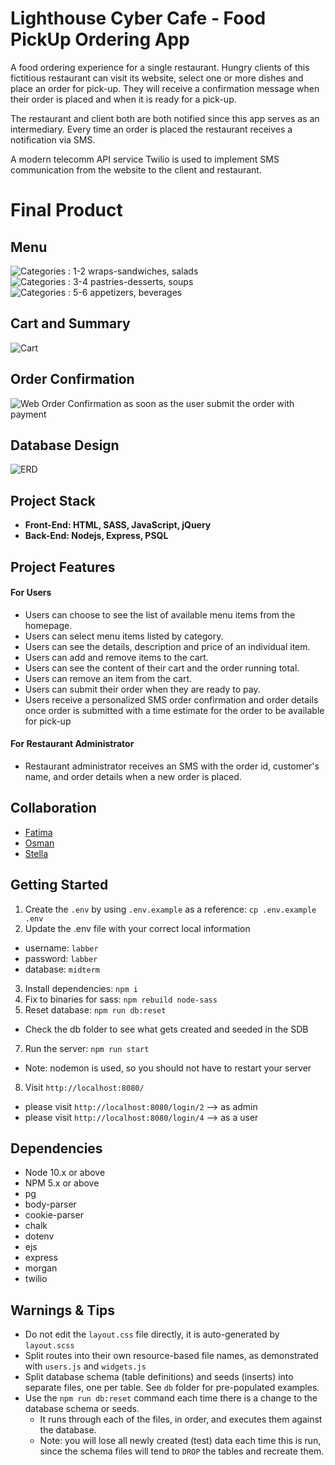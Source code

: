 # Lighthouse Cyber Cafe - Food PickUp Ordering App

A food ordering experience for a single restaurant. Hungry clients of this fictitious restaurant can visit its website, select one or more dishes and place an order for pick-up. They will receive a confirmation message when their order is placed and when it is ready for a pick-up.

The restaurant and client both are both notified since this app serves as an intermediary.
Every time an order is placed the restaurant receives a notification via SMS.

A modern telecomm API service Twilio is used to implement SMS communication from the website to the client and restaurant.

# Final Product

## Menu
![Categories : 1-2 wraps-sandwiches, salads]()
![Categories : 3-4 pastries-desserts, soups]()
![Categories : 5-6 appetizers, beverages]()

## Cart and Summary
![Cart]()


## Order Confirmation 
![Web Order Confirmation as soon as the user submit the order with payment]()


## Database Design

![ERD](ERD-LighthouseCyberCafe.png)


## Project Stack

- **Front-End: HTML, SASS, JavaScript, jQuery**
- **Back-End: Nodejs, Express, PSQL**


## Project Features

#### For Users
- Users can choose to see the list of available menu items from the homepage.
- Users can select menu items listed by category.
- Users can see the details, description and price of an individual item.
- Users can add and remove items to the cart.
- Users can see the content of their cart and the order running total.
- Users can remove an item from the cart.
- Users can submit their order when they are ready to pay.
- Users receive a personalized SMS order confirmation and order details once order is submitted with a time estimate for the order to be available for pick-up
#### For Restaurant Administrator
- Restaurant administrator receives an SMS with the order id, customer's name, and order details when a new order is placed.


## Collaboration

- [Fatima](https://github.com/FatimaSidq)
- [Osman](https://github.com/OsmanShakib)
- [Stella](https://github.com/goodWishesEveryone)


## Getting Started

1. Create the `.env` by using `.env.example` as a reference: `cp .env.example .env`
2. Update the .env file with your correct local information 
  - username: `labber` 
  - password: `labber` 
  - database: `midterm`
3. Install dependencies: `npm i`
4. Fix to binaries for sass: `npm rebuild node-sass`
5. Reset database: `npm run db:reset`
  - Check the db folder to see what gets created and seeded in the SDB
7. Run the server: `npm run start`
  - Note: nodemon is used, so you should not have to restart your server
8. Visit `http://localhost:8080/`
  - please visit `http://localhost:8080/login/2`  --> as admin
  - please visit `http://localhost:8080/login/4` --> as a user


## Dependencies

- Node 10.x or above
- NPM 5.x or above
- pg
- body-parser
- cookie-parser
- chalk
- dotenv
- ejs
- express
- morgan
- twilio


## Warnings & Tips

- Do not edit the `layout.css` file directly, it is auto-generated by `layout.scss`
- Split routes into their own resource-based file names, as demonstrated with `users.js` and `widgets.js`
- Split database schema (table definitions) and seeds (inserts) into separate files, one per table. See `db` folder for pre-populated examples. 
- Use the `npm run db:reset` command each time there is a change to the database schema or seeds. 
  - It runs through each of the files, in order, and executes them against the database. 
  - Note: you will lose all newly created (test) data each time this is run, since the schema files will tend to `DROP` the tables and recreate them.

